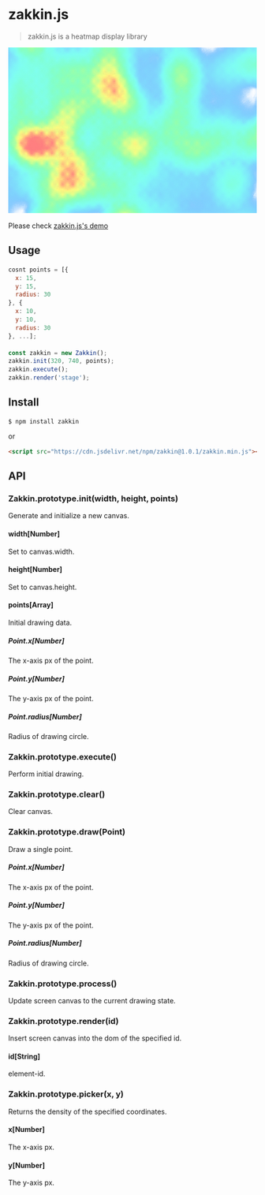 # zakkin.js

> zakkin.js is a heatmap display library

![example](./assets/example.jpg)

Please check [zakkin.js's demo](https://p-chan.github.io/zakkin.js/demo/)

## Usage
```javascript
cosnt points = [{
  x: 15,
  y: 15,
  radius: 30
}, {
  x: 10,
  y: 10,
  radius: 30
}, ...];

const zakkin = new Zakkin();
zakkin.init(320, 740, points);
zakkin.execute();
zakkin.render('stage');
```

## Install
```
$ npm install zakkin
```

or

```html
<script src="https://cdn.jsdelivr.net/npm/zakkin@1.0.1/zakkin.min.js"></script>
```

## API
### Zakkin.prototype.init(width, height, points)
Generate and initialize a new canvas.

#### width[Number]
Set to canvas.width.

#### height[Number]
Set to canvas.height.

#### points[Array<Point>]
Initial drawing data.

##### Point.x[Number]
The x-axis px of the point.

##### Point.y[Number]
The y-axis px of the point.

##### Point.radius[Number]
Radius of drawing circle.

### Zakkin.prototype.execute()
Perform initial drawing.

### Zakkin.prototype.clear()
Clear canvas.

### Zakkin.prototype.draw(Point)
Draw a single point.

##### Point.x[Number]
The x-axis px of the point.

##### Point.y[Number]
The y-axis px of the point.

##### Point.radius[Number]
Radius of drawing circle.

### Zakkin.prototype.process()
Update screen canvas to the current drawing state.

### Zakkin.prototype.render(id)
Insert screen canvas into the dom of the specified id.

#### id[String]
element-id.

### Zakkin.prototype.picker(x, y)
Returns the density of the specified coordinates.

#### x[Number]
The x-axis px.

#### y[Number]
The y-axis px.
